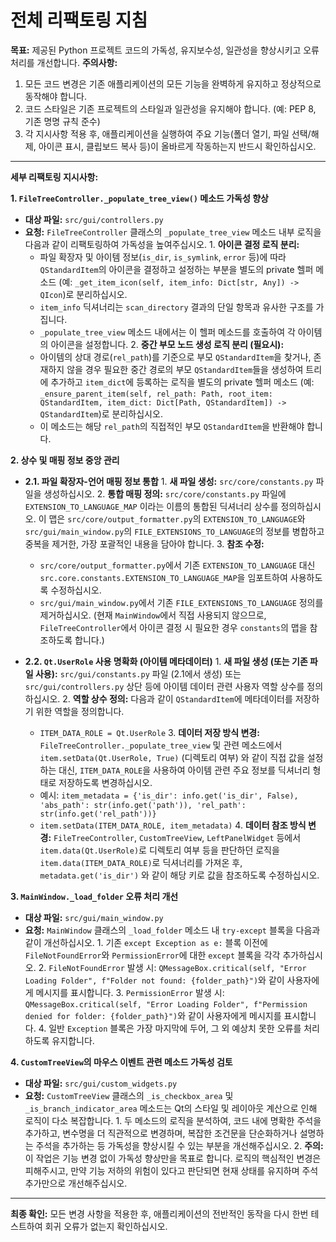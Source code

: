 # 전체 리팩토링 지침

**목표:** 제공된 Python 프로젝트 코드의 가독성, 유지보수성, 일관성을 향상시키고 오류 처리를 개선합니다.
**주의사항:**
1.  모든 코드 변경은 기존 애플리케이션의 모든 기능을 완벽하게 유지하고 정상적으로 동작해야 합니다.
2.  코드 스타일은 기존 프로젝트의 스타일과 일관성을 유지해야 합니다. (예: PEP 8, 기존 명명 규칙 준수)
3.  각 지시사항 적용 후, 애플리케이션을 실행하여 주요 기능(폴더 열기, 파일 선택/해제, 아이콘 표시, 클립보드 복사 등)이 올바르게 작동하는지 반드시 확인하십시오.

---

**세부 리팩토링 지시사항:**

**1. `FileTreeController._populate_tree_view()` 메소드 가독성 향상**

   *   **대상 파일:** `src/gui/controllers.py`
   *   **요청:** `FileTreeController` 클래스의 `_populate_tree_view` 메소드 내부 로직을 다음과 같이 리팩토링하여 가독성을 높여주십시오.
      1.  **아이콘 결정 로직 분리:**
         *   파일 확장자 및 아이템 정보(`is_dir`, `is_symlink`, `error` 등)에 따라 `QStandardItem`의 아이콘을 결정하고 설정하는 부분을 별도의 private 헬퍼 메소드 (예: `_get_item_icon(self, item_info: Dict[str, Any]) -> QIcon`)로 분리하십시오.
         *   `item_info` 딕셔너리는 `scan_directory` 결과의 단일 항목과 유사한 구조를 가집니다.
         *   `_populate_tree_view` 메소드 내에서는 이 헬퍼 메소드를 호출하여 각 아이템의 아이콘을 설정합니다.
      2.  **중간 부모 노드 생성 로직 분리 (필요시):**
         *   아이템의 상대 경로(`rel_path`)를 기준으로 부모 `QStandardItem`을 찾거나, 존재하지 않을 경우 필요한 중간 경로의 부모 `QStandardItem`들을 생성하여 트리에 추가하고 `item_dict`에 등록하는 로직을 별도의 private 헬퍼 메소드 (예: `_ensure_parent_item(self, rel_path: Path, root_item: QStandardItem, item_dict: Dict[Path, QStandardItem]) -> QStandardItem`)로 분리하십시오.
         *   이 메소드는 해당 `rel_path`의 직접적인 부모 `QStandardItem`을 반환해야 합니다.

**2. 상수 및 매핑 정보 중앙 관리**

   *   **2.1. 파일 확장자-언어 매핑 정보 통합**
      1.  **새 파일 생성:** `src/core/constants.py` 파일을 생성하십시오.
      2.  **통합 매핑 정의:** `src/core/constants.py` 파일에 `EXTENSION_TO_LANGUAGE_MAP` 이라는 이름의 통합된 딕셔너리 상수를 정의하십시오. 이 맵은 `src/core/output_formatter.py`의 `EXTENSION_TO_LANGUAGE`와 `src/gui/main_window.py`의 `FILE_EXTENSIONS_TO_LANGUAGE`의 정보를 병합하고 중복을 제거한, 가장 포괄적인 내용을 담아야 합니다.
      3.  **참조 수정:**
         *   `src/core/output_formatter.py`에서 기존 `EXTENSION_TO_LANGUAGE` 대신 `src.core.constants.EXTENSION_TO_LANGUAGE_MAP`을 임포트하여 사용하도록 수정하십시오.
         *   `src/gui/main_window.py`에서 기존 `FILE_EXTENSIONS_TO_LANGUAGE` 정의를 제거하십시오. (현재 `MainWindow`에서 직접 사용되지 않으므로, `FileTreeController`에서 아이콘 결정 시 필요한 경우 `constants`의 맵을 참조하도록 합니다.)

   *   **2.2. `Qt.UserRole` 사용 명확화 (아이템 메타데이터)**
      1.  **새 파일 생성 (또는 기존 파일 사용):** `src/gui/constants.py` 파일 (2.1에서 생성) 또는 `src/gui/controllers.py` 상단 등에 아이템 데이터 관련 사용자 역할 상수를 정의하십시오.
      2.  **역할 상수 정의:** 다음과 같이 `QStandardItem`에 메타데이터를 저장하기 위한 역할을 정의합니다.
         *   `ITEM_DATA_ROLE = Qt.UserRole`
      3.  **데이터 저장 방식 변경:** `FileTreeController._populate_tree_view` 및 관련 메소드에서 `item.setData(Qt.UserRole, True)` (디렉토리 여부) 와 같이 직접 값을 설정하는 대신, `ITEM_DATA_ROLE`을 사용하여 아이템 관련 주요 정보를 딕셔너리 형태로 저장하도록 변경하십시오.
         *   예시: `item_metadata = {'is_dir': info.get('is_dir', False), 'abs_path': str(info.get('path')), 'rel_path': str(info.get('rel_path'))}`
         *   `item.setData(ITEM_DATA_ROLE, item_metadata)`
      4.  **데이터 참조 방식 변경:** `FileTreeController`, `CustomTreeView`, `LeftPanelWidget` 등에서 `item.data(Qt.UserRole)`로 디렉토리 여부 등을 판단하던 로직을 `item.data(ITEM_DATA_ROLE)`로 딕셔너리를 가져온 후, `metadata.get('is_dir')` 와 같이 해당 키로 값을 참조하도록 수정하십시오.

**3. `MainWindow._load_folder` 오류 처리 개선**

   *   **대상 파일:** `src/gui/main_window.py`
   *   **요청:** `MainWindow` 클래스의 `_load_folder` 메소드 내 `try-except` 블록을 다음과 같이 개선하십시오.
      1.  기존 `except Exception as e:` 블록 이전에 `FileNotFoundError`와 `PermissionError`에 대한 `except` 블록을 각각 추가하십시오.
      2.  `FileNotFoundError` 발생 시: `QMessageBox.critical(self, "Error Loading Folder", f"Folder not found: {folder_path}")`와 같이 사용자에게 메시지를 표시합니다.
      3.  `PermissionError` 발생 시: `QMessageBox.critical(self, "Error Loading Folder", f"Permission denied for folder: {folder_path}")`와 같이 사용자에게 메시지를 표시합니다.
      4.  일반 `Exception` 블록은 가장 마지막에 두어, 그 외 예상치 못한 오류를 처리하도록 유지합니다.

**4. `CustomTreeView`의 마우스 이벤트 관련 메소드 가독성 검토**

   *   **대상 파일:** `src/gui/custom_widgets.py`
   *   **요청:** `CustomTreeView` 클래스의 `_is_checkbox_area` 및 `_is_branch_indicator_area` 메소드는 Qt의 스타일 및 레이아웃 계산으로 인해 로직이 다소 복잡합니다.
      1.  두 메소드의 로직을 분석하여, 코드 내에 명확한 주석을 추가하고, 변수명을 더 직관적으로 변경하며, 복잡한 조건문을 단순화하거나 설명하는 주석을 추가하는 등 가독성을 향상시킬 수 있는 부분을 개선해주십시오.
      2.  **주의:** 이 작업은 기능 변경 없이 가독성 향상만을 목표로 합니다. 로직의 핵심적인 변경은 피해주시고, 만약 기능 저하의 위험이 있다고 판단되면 현재 상태를 유지하며 주석 추가만으로 개선해주십시오.

---

**최종 확인:** 모든 변경 사항을 적용한 후, 애플리케이션의 전반적인 동작을 다시 한번 테스트하여 회귀 오류가 없는지 확인하십시오.